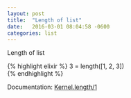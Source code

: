 ```yaml
---
layout: post
title:  "Length of list"
date:   2016-03-01 08:04:58 -0600
categories: list
---
```

Length of list

{% highlight elixir %}
3 = length([1, 2, 3])  
{% endhighlight %}

Documentation: [Kernel.length/1](http://elixir-lang.org/docs/stable/elixir/Kernel.html#length/1)
